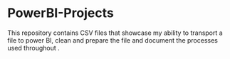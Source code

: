 # PowerBI-Projects
This repository contains CSV files that showcase my ability to transport a file to power BI, clean and prepare the file and document the processes used throughout .
